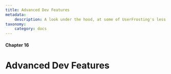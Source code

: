```yaml
---
title: Advanced Dev Features
metadata:
    description: A look under the hood, at some of UserFrosting's less well-known features.
taxonomy:
    category: docs
---
```


#### Chapter 16

# Advanced Dev Features
